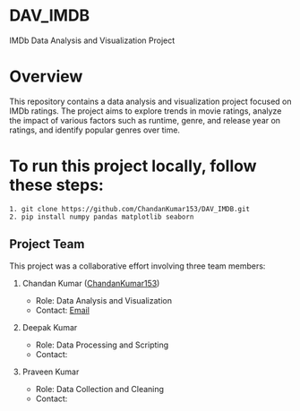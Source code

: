 # DAV_IMDB
IMDb Data Analysis and Visualization Project


# Overview
This repository contains a data analysis and visualization project focused on IMDb ratings. The project aims to explore trends in movie ratings, analyze the impact of various factors such as runtime, genre, and release year on ratings, and identify popular genres over time.

# To run this project locally, follow these steps:
	1. git clone https://github.com/ChandanKumar153/DAV_IMDB.git
	2. pip install numpy pandas matplotlib seaborn



## Project Team

This project was a collaborative effort involving three team members:

1. Chandan Kumar ([ChandanKumar153](https://github.com/ChandanKumar153))
    - Role: Data Analysis and Visualization
    - Contact: [Email](Chandan.Kr.2004@outlook.com)

2. Deepak Kumar
    - Role: Data Processing and Scripting
    - Contact: 

3. Praveen Kumar
    - Role: Data Collection and Cleaning
    - Contact: 

